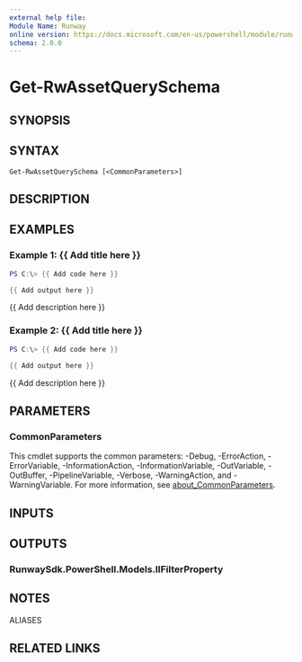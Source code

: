 ```yaml
---
external help file:
Module Name: Runway
online version: https://docs.microsoft.com/en-us/powershell/module/runway/get-rwassetqueryschema
schema: 2.0.0
---
```


# Get-RwAssetQuerySchema

## SYNOPSIS


## SYNTAX

```
Get-RwAssetQuerySchema [<CommonParameters>]
```

## DESCRIPTION


## EXAMPLES

### Example 1: {{ Add title here }}
```powershell
PS C:\> {{ Add code here }}

{{ Add output here }}
```

{{ Add description here }}

### Example 2: {{ Add title here }}
```powershell
PS C:\> {{ Add code here }}

{{ Add output here }}
```

{{ Add description here }}

## PARAMETERS

### CommonParameters
This cmdlet supports the common parameters: -Debug, -ErrorAction, -ErrorVariable, -InformationAction, -InformationVariable, -OutVariable, -OutBuffer, -PipelineVariable, -Verbose, -WarningAction, and -WarningVariable. For more information, see [about_CommonParameters](http://go.microsoft.com/fwlink/?LinkID=113216).

## INPUTS

## OUTPUTS

### RunwaySdk.PowerShell.Models.IIFilterProperty

## NOTES

ALIASES

## RELATED LINKS

